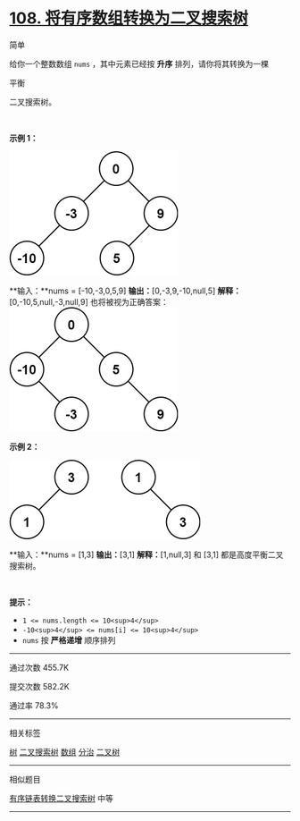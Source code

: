 # [108\. 将有序数组转换为二叉搜索树](https://leetcode.cn/problems/convert-sorted-array-to-binary-search-tree/)

简单

给你一个整数数组 `nums` ，其中元素已经按 **升序** 排列，请你将其转换为一棵

平衡

二叉搜索树。

&nbsp;

**示例 1：**

![108_1](108_1.png)

**输入：**nums = \[-10,-3,0,5,9\]
**输出：**\[0,-3,9,-10,null,5\]
**解释：**\[0,-10,5,null,-3,null,9\] 也将被视为正确答案：
![108_2](108_2.png)

**示例 2：**

![108_3](108_3.png)

**输入：**nums = \[1,3\]
**输出：**\[3,1\]
**解释：**\[1,null,3\] 和 \[3,1\] 都是高度平衡二叉搜索树。

&nbsp;

**提示：**

- `1 <= nums.length <= 10<sup>4</sup>`
- `-10<sup>4</sup> <= nums[i] <= 10<sup>4</sup>`
- `nums` 按 **严格递增** 顺序排列

* * *

通过次数 455.7K

提交次数 582.2K

通过率 78.3%

* * *

相关标签

[树](https://leetcode.cn/tag/tree/)
[二叉搜索树](https://leetcode.cn/tag/binary-search-tree/)
[数组](https://leetcode.cn/tag/array/)
[分治](https://leetcode.cn/tag/divide-and-conquer/)
[二叉树](https://leetcode.cn/tag/binary-tree/)

* * *

相似题目

[有序链表转换二叉搜索树](https://leetcode.cn/problems/convert-sorted-list-to-binary-search-tree/) 中等

* * *